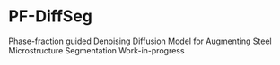 # PF-DiffSeg
Phase-fraction guided Denoising Diffusion Model for Augmenting Steel Microstructure Segmentation
Work-in-progress
